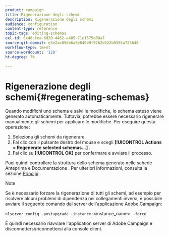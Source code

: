 ```yaml
---
product: campaign
title: Rigenerazione degli schemi
description: Rigenerazione degli schemi
audience: configuration
content-type: reference
topic-tags: editing-schemas
exl-id: 6c48cfea-6d20-4462-a485-71e1575a08a7
source-git-commit: e3e2ac09de6a9e846e9f9262d522b9395a725648
workflow-type: tm+mt
source-wordcount: '128'
ht-degree: 7%

---
```


# Rigenerazione degli schemi{#regenerating-schemas}

Quando modifichi uno schema e salvi le modifiche, lo schema esteso viene generato automaticamente. Tuttavia, potrebbe essere necessario rigenerare manualmente gli schemi per applicare le modifiche. Per eseguire questa operazione:

1. Seleziona gli schemi da rigenerare.
1. Fai clic con il pulsante destro del mouse e scegli **[!UICONTROL Actions > Regenerate selected schemas...]** .
1. Fai clic su **[!UICONTROL OK]** per confermare e avviare il processo.

Puoi quindi controllare la struttura dello schema generato nelle schede Anteprima e Documentazione . Per ulteriori informazioni, consulta la sezione [Principi](../../configuration/using/data-schemas.md#principles) .

>[!NOTE]
>
>Se è necessario forzare la rigenerazione di tutti gli schemi, ad esempio per risolvere alcuni problemi di dipendenza nei collegamenti inversi, è possibile avviare il seguente comando dal server dell&#39;applicazione Adobe Campaign:
>
> `nlserver config -postupgrade -instance:`&lt;instance_name>` -force`
>
>È quindi necessario riavviare l&#39;application server di Adobe Campaign e disconnettersi/riconnettersi alla console client.
